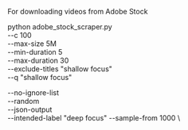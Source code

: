 For downloading videos from Adobe Stock

python adobe_stock_scraper.py \
--c 100 \
--max-size 5M \
--min-duration 5 \
--max-duration 30 \
--exclude-titles "shallow focus" \
--q "shallow focus"


--no-ignore-list \
--random \
--json-output \
--intended-label "deep focus"
--sample-from 1000 \